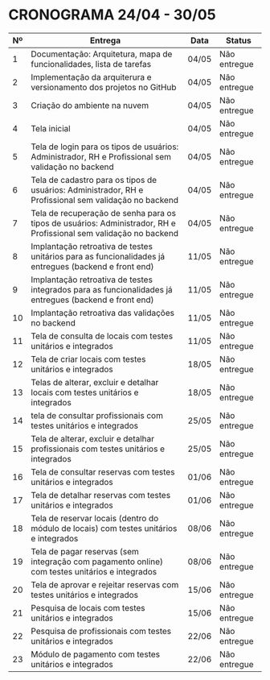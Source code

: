 # CRONOGRAMA 24/04 - 30/05

|Nº|Entrega|Data|Status
|---|---|---|---|
|1|Documentação: Arquitetura, mapa de funcionalidades, lista de tarefas|04/05|Não entregue
|2|Implementação da arquiterura e versionamento dos projetos no GitHub|04/05|Não entregue
|3|Criação do ambiente na nuvem|04/05|Não entregue
|4|Tela inicial|04/05|Não entregue
|5|Tela de login para os tipos de usuários: Administrador, RH e Profissional sem validação no backend|04/05|Não entregue
|6|Tela de cadastro para os tipos de usuários: Administrador, RH e Profissional sem validação no backend|04/05|Não entregue
|7|Tela de recuperação de senha para os tipos de usuários: Administrador, RH e Profissional sem validação no backend|04/05|Não entregue
|8|Implantação retroativa de testes unitários para as funcionalidades já entregues (backend e front end)|11/05|Não entregue
|9|Implantação retroativa de testes integrados para as funcionalidades já entregues (backend e front end)|11/05|Não entregue
|10|Implantação retroativa das validações no backend|11/05|Não entregue
|11|Tela de consulta de locais com testes unitários e integrados|11/05|Não entregue
|12|Tela de criar locais com testes unitários e integrados|18/05|Não entregue
|13|Telas de alterar, excluir e detalhar locais com testes unitários e integrados|18/05|Não entregue
|14|tela de consultar profissionais com testes unitários e integrados|25/05|Não entregue
|15|Tela de alterar, excluir e detalhar profissionais com testes unitários e integrados|25/05|Não entregue
|16|Tela de consultar reservas com testes unitários e integrados|01/06|Não entregue
|17|Tela de detalhar reservas com testes unitários e integrados|01/06|Não entregue
|18|Tela de reservar locais (dentro do módulo de locais) com testes unitários e integrados|08/06|Não entregue
|19|Tela de pagar reservas (sem integração com pagamento online) com testes unitários e integrados|08/06|Não entregue
|20|Tela de aprovar e rejeitar reservas com testes unitários e integrados|15/06|Não entregue
|21|Pesquisa de locais com testes unitários e integrados|15/06|Não entregue
|22|Pesquisa de profissionais com testes unitários e integrados|22/06|Não entregue
|23|Módulo de pagamento com testes unitários e integrados|22/06|Não entregue
